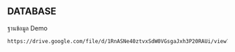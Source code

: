 ## DATABASE
ฐานข้อมูล Demo

```bash
https://drive.google.com/file/d/1RnASNe40ztvxSdW0VGsgaJxh3P20RAUi/view?usp=sharing
```
